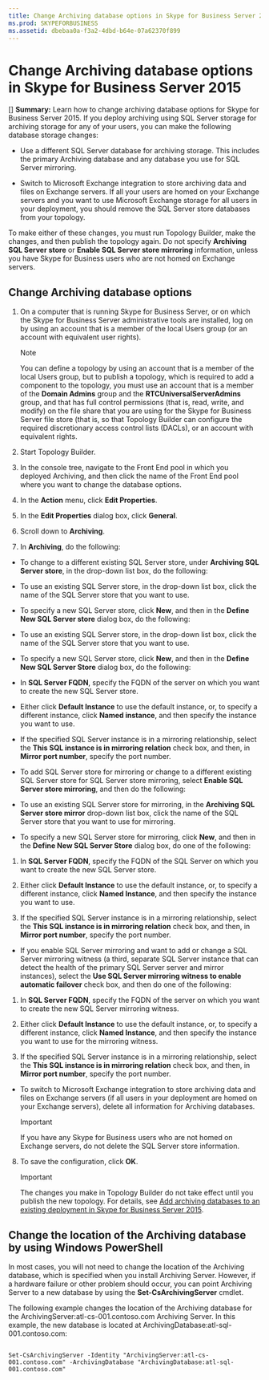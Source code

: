 ```yaml
---
title: Change Archiving database options in Skype for Business Server 2015
ms.prod: SKYPEFORBUSINESS
ms.assetid: dbebaa0a-f3a2-4dbd-b64e-07a62370f899
---
```



# Change Archiving database options in Skype for Business Server 2015
[] **Summary:** Learn how to change archiving database options for Skype for Business Server 2015.
If you deploy archiving using SQL Server storage for archiving storage for any of your users, you can make the following database storage changes:
  
    
    


- Use a different SQL Server database for archiving storage. This includes the primary Archiving database and any database you use for SQL Server mirroring.
    
  
- Switch to Microsoft Exchange integration to store archiving data and files on Exchange servers. If all your users are homed on your Exchange servers and you want to use Microsoft Exchange storage for all users in your deployment, you should remove the SQL Server store databases from your topology. 
    
  

To make either of these changes, you must run Topology Builder, make the changes, and then publish the topology again. Do not specify **Archiving SQL Server store** or **Enable SQL Server store mirroring** information, unless you have Skype for Business users who are not homed on Exchange servers.
  
    
    


## Change Archiving database options


1. On a computer that is running Skype for Business Server, or on which the Skype for Business Server administrative tools are installed, log on by using an account that is a member of the local Users group (or an account with equivalent user rights).
    
    > [!NOTE]
      > You can define a topology by using an account that is a member of the local Users group, but to publish a topology, which is required to add a component to the topology, you must use an account that is a member of the **Domain Admins** group and the **RTCUniversalServerAdmins** group, and that has full control permissions (that is, read, write, and modify) on the file share that you are using for the Skype for Business Server file store (that is, so that Topology Builder can configure the required discretionary access control lists (DACLs), or an account with equivalent rights.
2. Start Topology Builder.
    
  
3. In the console tree, navigate to the Front End pool in which you deployed Archiving, and then click the name of the Front End pool where you want to change the database options.
    
  
4. In the **Action** menu, click **Edit Properties**. 
    
  
5. In the **Edit Properties** dialog box, click **General**.
    
  
6. Scroll down to **Archiving**.
    
  
7. In **Archiving**, do the following:
    
  - To change to a different existing SQL Server store, under **Archiving SQL Server store**, in the drop-down list box, do the following:
    
  - To use an existing SQL Server store, in the drop-down list box, click the name of the SQL Server store that you want to use.
    
  
  - To specify a new SQL Server store, click **New**, and then in the **Define New SQL Server store** dialog box, do the following:
    
  - To use an existing SQL Server store, in the drop-down list box, click the name of the SQL Server store that you want to use.
    
  
  - To specify a new SQL Server store, click **New**, and then in the **Define New SQL Server Store** dialog box, do the following:
    
  - In **SQL Server FQDN**, specify the FQDN of the server on which you want to create the new SQL Server store.
    
  
  - Either click **Default Instance** to use the default instance, or, to specify a different instance, click **Named instance**, and then specify the instance you want to use.
    
  
  - If the specified SQL Server instance is in a mirroring relationship, select the **This SQL instance is in mirroring relation** check box, and then, in **Mirror port number**, specify the port number.
    
  
  - To add SQL Server store for mirroring or change to a different existing SQL Server store for SQL Server store mirroring, select **Enable SQL Server store mirroring**, and then do the following:
    
  - To use an existing SQL Server store for mirroring, in the **Archiving SQL Server store mirror** drop-down list box, click the name of the SQL Server store that you want to use for mirroring.
    
  
  - To specify a new SQL Server store for mirroring, click **New**, and then in the **Define New SQL Server Store** dialog box, do one of the following:
    
1. In **SQL Server FQDN**, specify the FQDN of the SQL Server on which you want to create the new SQL Server store.
    
  
2. Either click **Default Instance** to use the default instance, or, to specify a different instance, click **Named Instance**, and then specify the instance you want to use.
    
  
3. If the specified SQL Server instance is in a mirroring relationship, select the **This SQL instance is in mirroring relation** check box, and then, in **Mirror port number**, specify the port number.
    
  
  - If you enable SQL Server mirroring and want to add or change a SQL Server mirroring witness (a third, separate SQL Server instance that can detect the health of the primary SQL Server server and mirror instances), select the **Use SQL Server mirroring witness to enable automatic failover** check box, and then do one of the following:
    
1. In **SQL Server FQDN**, specify the FQDN of the server on which you want to create the new SQL Server mirroring witness.
    
  
2. Either click **Default Instance** to use the default instance, or, to specify a different instance, click **Named Instance**, and then specify the instance you want to use for the mirroring witness.
    
  
3. If the specified SQL Server instance is in a mirroring relationship, select the **This SQL instance is in mirroring relation** check box, and then, in **Mirror port number**, specify the port number.
    
  
  - To switch to Microsoft Exchange integration to store archiving data and files on Exchange servers (if all users in your deployment are homed on your Exchange servers), delete all information for Archiving databases.
    
  

    > [!IMPORTANT]
      > If you have any Skype for Business users who are not homed on Exchange servers, do not delete the SQL Server store information. 
8. To save the configuration, click **OK**.
    
    > [!IMPORTANT]
      > The changes you make in Topology Builder do not take effect until you publish the new topology. For details, see  [Add archiving databases to an existing deployment in Skype for Business Server 2015](add-archiving-databases-to-an-existing-deployment-in-skype-for-business-server-2.md). 

## Change the location of the Archiving database by using Windows PowerShell

In most cases, you will not need to change the location of the Archiving database, which is specified when you install Archiving Server. However, if a hardware failure or other problem should occur, you can point Archiving Server to a new database by using the **Set-CsArchivingServer** cmdlet.
  
    
    
The following example changes the location of the Archiving database for the ArchivingServer:atl-cs-001.contoso.com Archiving Server. In this example, the new database is located at ArchivingDatabase:atl-sql-001.contoso.com:
  
    
    



```

Set-CsArchivingServer -Identity "ArchivingServer:atl-cs-001.contoso.com" -ArchivingDatabase "ArchivingDatabase:atl-sql-001.contoso.com"
```


